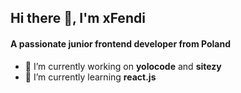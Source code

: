 ## Hi there 👋, I'm xFendi
#### A passionate junior frontend developer from Poland

- 🔭 I’m currently working on **yolocode** and **sitezy**
- 🌱 I’m currently learning **react.js**
